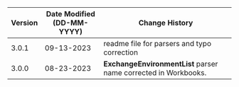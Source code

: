 | **Version** | **Date Modified (DD-MM-YYYY)** | **Change History**                          |
|-------------|--------------------------------|---------------------------------------------|
| 3.0.1       | 09-13-2023                     | readme file for parsers and typo correction                      |
| 3.0.0       | 08-23-2023                     |**ExchangeEnvironmentList** parser name  corrected in Workbooks.  |
